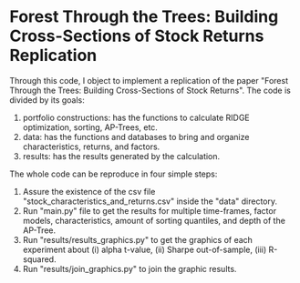 # Forest Through the Trees: Building Cross-Sections of Stock Returns Replication
Through this code, I object to implement a replication of the paper "Forest Through the Trees: Building Cross-Sections of Stock Returns".
The code is divided by its goals:
1. portfolio constructions: has the functions to calculate RIDGE optimization, sorting, AP-Trees, etc.
2. data: has the functions and databases to bring and organize characteristics, returns, and factors.
3. results: has the results generated by the calculation.

The whole code can be reproduce in four simple steps:
1. Assure the existence of the csv file "stock_characteristics_and_returns.csv" inside the "data" directory.
2. Run "main.py" file to get the results for multiple time-frames, factor models, characteristics, amount of sorting quantiles, and depth of the AP-Tree.
3. Run "results/results_graphics.py" to get the graphics of each experiment about (i) alpha t-value, (ii) Sharpe out-of-sample, (iii) R-squared.
4. Run "results/join_graphics.py" to join the graphic results.
